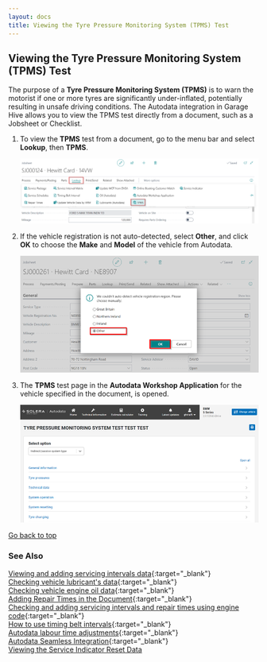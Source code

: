 ```yaml
---
layout: docs
title: Viewing the Tyre Pressure Monitoring System (TPMS) Test
---
```


<a name="top"></a>

## Viewing the Tyre Pressure Monitoring System (TPMS) Test
The purpose of a **Tyre Pressure Monitoring System (TPMS)** is to warn the motorist if one or more tyres are significantly under-inflated, potentially resulting in unsafe driving conditions. The Autodata integration in Garage Hive allows you to view the TPMS test directly from a document, such as a Jobsheet or Checklist.
1. To view the **TPMS** test from a document, go to the menu bar and select **Lookup**, then **TPMS**.

   ![](media/garagehive-autodata-tpms1.png)

2. If the vehicle registration is not auto-detected, select **Other**, and click **OK** to choose the **Make** and **Model** of the vehicle from Autodata.

   ![](media/garagehive-autodata-tpms3.png)

3. The **TPMS** test page in the **Autodata Workshop Application** for the vehicle specified in the document, is opened.

   ![](media/garagehive-autodata-tpms2.png)
   

[Go back to top](#top)

### **See Also**

[Viewing and adding servicing intervals data](garagehive-autodata-viewing-and-adding-servicing-intervals.html){:target="_blank"} \
[Checking vehicle lubricant's data](garagehive-autodata-checking-vehicle-lubricant-data.html){:target="_blank"} \
[Checking vehicle engine oil data](garagehive-autodata-viewing-vehicle-engine-oil-data.html){:target="_blank"} \
[Adding Repair Times in the Document](garagehive-autodata-adding-repair-times.html){:target="_blank"} \
[Checking and adding servicing intervals and repair times using engine code](garagehive-autodata-checking-servicing-intervals-and-adding-repair-times-using-engine-code.html){:target="_blank"} \
[How to use timing belt intervals](garagehive-timing-belt-intervals-how-to-use-timing-belt-intervals.html){:target="_blank"} \
[Autodata labour time adjustments](garagehive-autodata-labour-time-adjustment.html){:target="_blank"} \
[Autodata Seamless Integration](garagehive-autodata-seamless-integration.html){:target="_blank"} \
[Viewing the Service Indicator Reset Data](garagehive-autodata-service-indicators.html)

